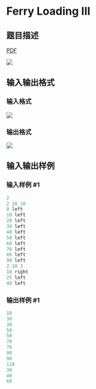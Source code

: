 # Ferry Loading III

## 题目描述

[problemUrl]: https://uva.onlinejudge.org/index.php?option=com_onlinejudge&Itemid=8&category=21&page=show_problem&problem=1842

[PDF](https://uva.onlinejudge.org/external/109/p10901.pdf)

![](https://cdn.luogu.com.cn/upload/vjudge_pic/UVA10901/6db37ce4d5b60542e150f79b7458f3859868ef0a.png)

## 输入输出格式

### 输入格式

![](https://cdn.luogu.com.cn/upload/vjudge_pic/UVA10901/68bf0258911cb657607916976a7429258fe5cda9.png)

### 输出格式

![](https://cdn.luogu.com.cn/upload/vjudge_pic/UVA10901/6ed27ef7e06248e5fd9709dee374d52feda1f074.png)

## 输入输出样例

### 输入样例 #1

```cpp
2
2 10 10
0 left
10 left
20 left
30 left
40 left
50 left
60 left
70 left
80 left
90 left
2 10 3
10 right
25 left
40 left
```


### 输出样例 #1

```cpp
10
30
30
50
50
70
70
90
90
110
30
40
60
```


